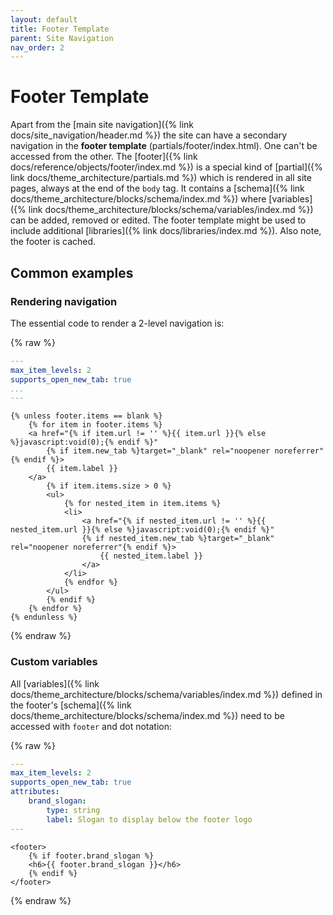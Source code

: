 ```yaml
---
layout: default
title: Footer Template
parent: Site Navigation
nav_order: 2
---
```


# Footer Template
Apart from the [main site navigation]({% link docs/site_navigation/header.md %}) the site can have a secondary navigation in the **footer template** (partials/footer/index.html). One can't be accessed from the other.
The [footer]({% link docs/reference/objects/footer/index.md %}) is a special kind of [partial]({% link docs/theme_architecture/partials.md %}) which is rendered in all site pages, always at the end of the `body` tag. It contains a [schema]({% link docs/theme_architecture/blocks/schema/index.md %}) where [variables]({% link docs/theme_architecture/blocks/schema/variables/index.md %}) can be added, removed or edited. The footer template might be used to include additional [libraries]({% link docs/libraries/index.md %}). Also note, the footer is cached.

## Common examples

### Rendering navigation
The essential code to render a 2-level navigation is:

{% raw %}
```yaml
---
max_item_levels: 2
supports_open_new_tab: true
...
---
```
```liquid
{% unless footer.items == blank %}
    {% for item in footer.items %}
    <a href="{% if item.url != '' %}{{ item.url }}{% else %}javascript:void(0);{% endif %}"
        {% if item.new_tab %}target="_blank" rel="noopener noreferrer"{% endif %}>
        {{ item.label }}
    </a>
        {% if item.items.size > 0 %}
        <ul>
            {% for nested_item in item.items %}
            <li>
                <a href="{% if nested_item.url != '' %}{{ nested_item.url }}{% else %}javascript:void(0);{% endif %}" 
                {% if nested_item.new_tab %}target="_blank" rel="noopener noreferrer"{% endif %}>
                    {{ nested_item.label }}
                </a>
            </li>
            {% endfor %}
        </ul>
        {% endif %}
    {% endfor %}
{% endunless %}
```
{% endraw %}

### Custom variables
All [variables]({% link docs/theme_architecture/blocks/schema/variables/index.md %}) defined in the footer's [schema]({% link docs/theme_architecture/blocks/schema/index.md %}) need to be accessed with `footer` and dot notation:

{% raw %}
```yaml
---
max_item_levels: 2
supports_open_new_tab: true
attributes:
    brand_slogan:
        type: string
        label: Slogan to display below the footer logo
---
```
```liquid
<footer>
    {% if footer.brand_slogan %}
    <h6>{{ footer.brand_slogan }}</h6>
    {% endif %}
</footer>
```
{% endraw %}